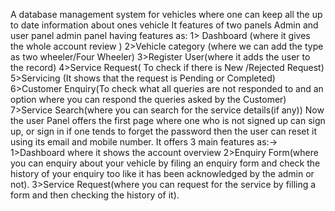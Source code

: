 A database management system for vehicles where one can keep all the up to date information  about ones vehicle
It features of two panels Admin and user panel
admin panel having features as:
1> Dashboard (where it gives the whole account review )
 2>Vehicle category (where we can add the type as two wheeler/Four Wheeler)
 3>Register User(where it adds the user to the record)
4>Service Request( To check if there is New /Rejected Request)
5>Servicing (It shows that the request is Pending or Completed)
 6>Customer Enquiry(To check what all queries are not responded to and an option where you can respond the queries asked by the Customer)
7>Service Search(where you can search for the service details(if any))
Now the user Panel offers the first page where one who is not signed up can sign up, or sign in if one tends to forget the password then the user can reset it using its email and mobile number.
It offers 3 main features as:->
1>Dashboard where it shows the account overview
2>Enquiry Form(where you can enquiry about your vehicle by filing an enquiry form and check the history of your enquiry too like it has been acknowledged by the admin or not).
3>Service Request(where you can request for the service by filling a form and then checking the history of it).

